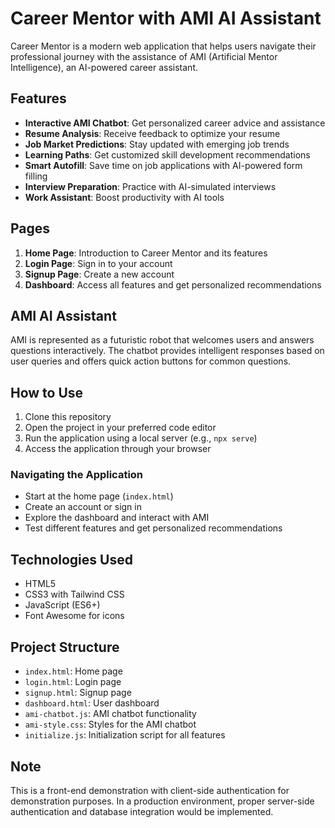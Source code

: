 # Career Mentor with AMI AI Assistant

Career Mentor is a modern web application that helps users navigate their professional journey with the assistance of AMI (Artificial Mentor Intelligence), an AI-powered career assistant.

## Features

- **Interactive AMI Chatbot**: Get personalized career advice and assistance
- **Resume Analysis**: Receive feedback to optimize your resume
- **Job Market Predictions**: Stay updated with emerging job trends
- **Learning Paths**: Get customized skill development recommendations
- **Smart Autofill**: Save time on job applications with AI-powered form filling
- **Interview Preparation**: Practice with AI-simulated interviews
- **Work Assistant**: Boost productivity with AI tools

## Pages

1. **Home Page**: Introduction to Career Mentor and its features
2. **Login Page**: Sign in to your account
3. **Signup Page**: Create a new account
4. **Dashboard**: Access all features and get personalized recommendations

## AMI AI Assistant

AMI is represented as a futuristic robot that welcomes users and answers questions interactively. The chatbot provides intelligent responses based on user queries and offers quick action buttons for common questions.

## How to Use

1. Clone this repository
2. Open the project in your preferred code editor
3. Run the application using a local server (e.g., `npx serve`)
4. Access the application through your browser

### Navigating the Application

- Start at the home page (`index.html`)
- Create an account or sign in
- Explore the dashboard and interact with AMI
- Test different features and get personalized recommendations

## Technologies Used

- HTML5
- CSS3 with Tailwind CSS
- JavaScript (ES6+)
- Font Awesome for icons

## Project Structure

- `index.html`: Home page
- `login.html`: Login page
- `signup.html`: Signup page
- `dashboard.html`: User dashboard
- `ami-chatbot.js`: AMI chatbot functionality
- `ami-style.css`: Styles for the AMI chatbot
- `initialize.js`: Initialization script for all features

## Note

This is a front-end demonstration with client-side authentication for demonstration purposes. In a production environment, proper server-side authentication and database integration would be implemented. 